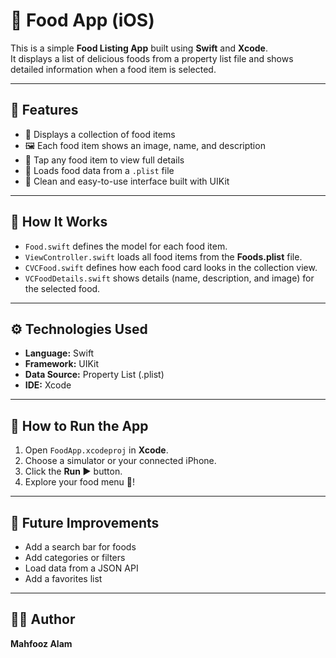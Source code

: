 # 🍔 Food App (iOS)

This is a simple **Food Listing App** built using **Swift** and **Xcode**.  
It displays a list of delicious foods from a property list file and shows detailed information when a food item is selected.

---

## 🧩 Features
- 📜 Displays a collection of food items
- 🖼 Each food item shows an image, name, and description
- 🧭 Tap any food item to view full details
- 📖 Loads food data from a `.plist` file
- 🎨 Clean and easy-to-use interface built with UIKit

---

## 🧠 How It Works
- `Food.swift` defines the model for each food item.
- `ViewController.swift` loads all food items from the **Foods.plist** file.
- `CVCFood.swift` defines how each food card looks in the collection view.
- `VCFoodDetails.swift` shows details (name, description, and image) for the selected food.

---

## ⚙️ Technologies Used
- **Language:** Swift  
- **Framework:** UIKit  
- **Data Source:** Property List (.plist)  
- **IDE:** Xcode

---

## 🚀 How to Run the App
1. Open `FoodApp.xcodeproj` in **Xcode**.  
2. Choose a simulator or your connected iPhone.  
3. Click the **Run ▶️** button.  
4. Explore your food menu 🍕!

---

## 🌱 Future Improvements
- Add a search bar for foods
- Add categories or filters
- Load data from a JSON API
- Add a favorites list

---

## 👨‍💻 Author
**Mahfooz Alam** 
